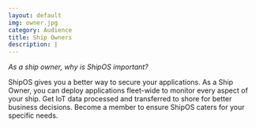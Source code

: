 ```yaml
---
layout: default
img: owner.jpg
category: Audience
title: Ship Owners
description: |
---
```

*As a ship owner, why is ShipOS important?*

ShipOS gives you a better way to secure your applications. As a Ship Owner, you can deploy applications fleet-wide to monitor every aspect of your ship. Get IoT data processed and transferred to shore for better business decisions. Become a member to ensure ShipOS caters for your specific needs.
